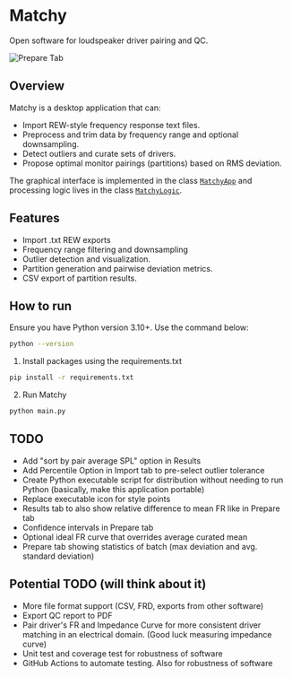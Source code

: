 # Matchy

Open software for loudspeaker driver pairing and QC.

![Prepare Tab](images/Prepare%20tab.png "Prepare Tab")

## Overview

Matchy is a desktop application that can:

- Import REW-style frequency response text files.
- Preprocess and trim data by frequency range and optional downsampling.
- Detect outliers and curate sets of drivers.
- Propose optimal monitor pairings (partitions) based on RMS deviation.

The graphical interface is implemented in the class [`MatchyApp`](matchy_ui.py) and processing logic lives in the class [`MatchyLogic`](matchy_logic.py).

## Features

- Import .txt REW exports
- Frequency range filtering and downsampling
- Outlier detection and visualization.
- Partition generation and pairwise deviation metrics.
- CSV export of partition results.

## How to run

Ensure you have Python version 3.10+. Use the command below:

```sh
python --version
```

1. Install packages using the requirements.txt

```sh
pip install -r requirements.txt
```

2. Run Matchy

```sh
python main.py
```

## TODO

- Add "sort by pair average SPL" option in Results 
- Add Percentile Option in Import tab to pre-select outlier tolerance
- Create Python executable script for distribution without needing to run Python (basically, make this application portable)
- Replace executable icon for style points
- Results tab to also show relative difference to mean FR like in Prepare tab
- Confidence intervals in Prepare tab
- Optional ideal FR curve that overrides average curated mean
- Prepare tab showing statistics of batch (max deviation and avg. standard deviation)

## Potential TODO (will think about it)

- More file format support (CSV, FRD, exports from other software)
- Export QC report to PDF
- Pair driver's FR and Impedance Curve for more consistent driver matching in an electrical domain. (Good luck measuring impedance curve) 
- Unit test and coverage test for robustness of software
- GitHub Actions to automate testing. Also for robustness of software
